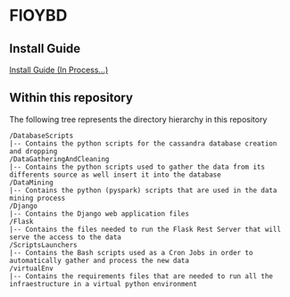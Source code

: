# FlOYBD
## Install Guide
[Install Guide (In Process...)](../blob/master/INSTALL.md)
## Within this repository

The following tree represents the directory hierarchy in this repository


```
/DatabaseScripts
|-- Contains the python scripts for the cassandra database creation and dropping
/DataGatheringAndCleaning
|-- Contains the python scripts used to gather the data from its differents source as well insert it into the database
/DataMining
|-- Contains the python (pyspark) scripts that are used in the data mining process
/Django
|-- Contains the Django web application files
/Flask
|-- Contains the files needed to run the Flask Rest Server that will serve the access to the data
/ScriptsLaunchers
|-- Contains the Bash scripts used as a Cron Jobs in order to automatically gather and process the new data
/virtualEnv
|-- Contains the requirements files that are needed to run all the infraestructure in a virtual python environment

```
